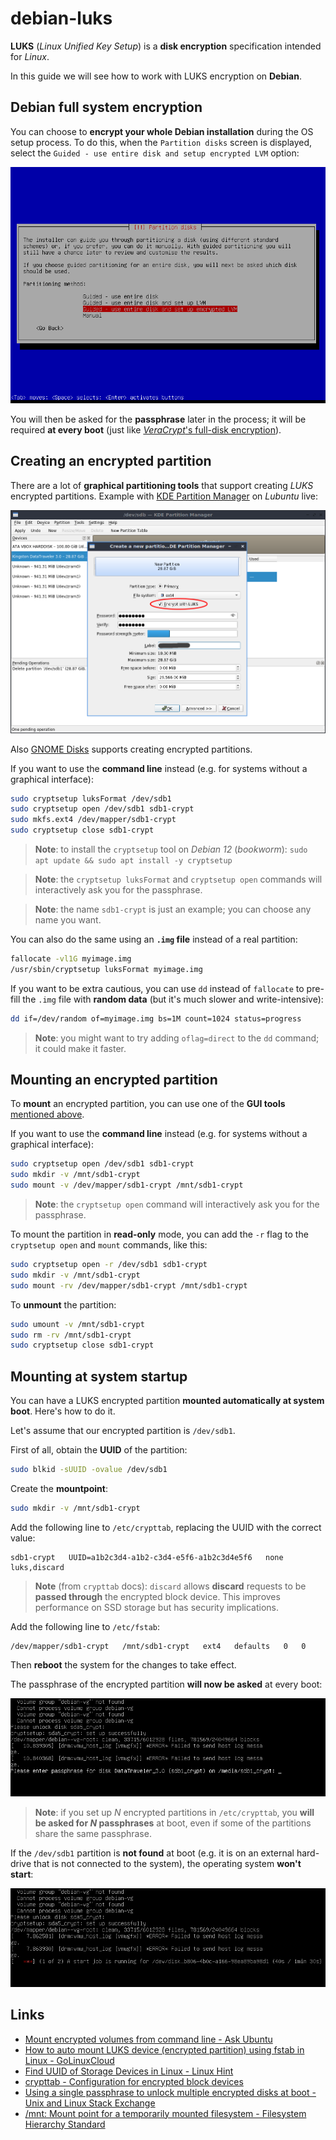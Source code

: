 # debian-luks

**LUKS** (_Linux Unified Key Setup_) is a **disk encryption** specification intended for _Linux_.

In this guide we will see how to work with LUKS encryption on **Debian**.

## Debian full system encryption

You can choose to **encrypt your whole Debian installation** during the OS setup process. To do this, when the `Partition disks` screen is displayed, select the `Guided - use entire disk and setup encrypted LVM` option:

![](img/screen01-setup-encrypted.png)

You will then be asked for the **passphrase** later in the process; it will be required **at every boot** (just like [_VeraCrypt_'s full-disk encryption](https://veracrypt.eu/en/System%20Encryption.html)).

## Creating an encrypted partition

There are a lot of **graphical partitioning tools** that support creating _LUKS_ encrypted partitions. Example with [KDE Partition Manager](https://apps.kde.org/partitionmanager/) on _Lubuntu_ live:

![](img/screen02-encrypt-partition.png)

Also [GNOME Disks](https://apps.gnome.org/DiskUtility/) supports creating encrypted partitions.

If you want to use the **command line** instead (e.g. for systems without a graphical interface):

```bash
sudo cryptsetup luksFormat /dev/sdb1
sudo cryptsetup open /dev/sdb1 sdb1-crypt
sudo mkfs.ext4 /dev/mapper/sdb1-crypt
sudo cryptsetup close sdb1-crypt
```

> **Note**: to install the `cryptsetup` tool on _Debian 12_ (_bookworm_): `sudo apt update && sudo apt install -y cryptsetup`

> **Note**: the `cryptsetup luksFormat` and `cryptsetup open` commands will interactively ask you for the passphrase.

> **Note**: the name `sdb1-crypt` is just an example; you can choose any name you want.

You can also do the same using an **`.img` file** instead of a real partition:

```bash
fallocate -vl1G myimage.img
/usr/sbin/cryptsetup luksFormat myimage.img
```

If you want to be extra cautious, you can use `dd` instead of `fallocate` to pre-fill the `.img` file with **random data** (but it's much slower and write-intensive):

```bash
dd if=/dev/random of=myimage.img bs=1M count=1024 status=progress
```

> **Note**: you might want to try adding `oflag=direct` to the `dd` command; it could make it faster.

## Mounting an encrypted partition

To **mount** an encrypted partition, you can use one of the **GUI tools** [mentioned above](#creating-an-encrypted-partition).

If you want to use the **command line** instead (e.g. for systems without a graphical interface):

```bash
sudo cryptsetup open /dev/sdb1 sdb1-crypt
sudo mkdir -v /mnt/sdb1-crypt
sudo mount -v /dev/mapper/sdb1-crypt /mnt/sdb1-crypt
```

> **Note**: the `cryptsetup open` command will interactively ask you for the passphrase.

To mount the partition in **read-only** mode, you can add the `-r` flag to the `cryptsetup open` and `mount` commands, like this:

```bash
sudo cryptsetup open -r /dev/sdb1 sdb1-crypt
sudo mkdir -v /mnt/sdb1-crypt
sudo mount -rv /dev/mapper/sdb1-crypt /mnt/sdb1-crypt
```

To **unmount** the partition:

```bash
sudo umount -v /mnt/sdb1-crypt
sudo rm -rv /mnt/sdb1-crypt
sudo cryptsetup close sdb1-crypt
```

## Mounting at system startup

You can have a LUKS encrypted partition **mounted automatically at system boot**. Here's how to do it.

Let's assume that our encrypted partition is `/dev/sdb1`.

First of all, obtain the **UUID** of the partition:

```bash
sudo blkid -sUUID -ovalue /dev/sdb1
```

Create the **mountpoint**:

```bash
sudo mkdir -v /mnt/sdb1-crypt
```

Add the following line to `/etc/crypttab`, replacing the UUID with the correct value:

```
sdb1-crypt   UUID=a1b2c3d4-a1b2-c3d4-e5f6-a1b2c3d4e5f6   none   luks,discard
```

> **Note** (from `crypttab` docs): `discard` allows **discard** requests to be **passed through** the encrypted block device. This improves performance on SSD storage but has security implications.

Add the following line to `/etc/fstab`:

```
/dev/mapper/sdb1-crypt   /mnt/sdb1-crypt   ext4   defaults   0   0
```

Then **reboot** the system for the changes to take effect.

The passphrase of the encrypted partition **will now be asked** at every boot:

![](img/screen03-startup-found.png)

> **Note**: if you set up _N_ encrypted partitions in `/etc/crypttab`, you **will be asked for _N_ passphrases** at boot, even if some of the partitions share the same passphrase.

If the `/dev/sdb1` partition is **not found** at boot (e.g. it is on an external hard-drive that is not connected to the system), the operating system **won't start**:

![](img/screen04-startup-not-found.png)

## Links

- [Mount encrypted volumes from command line - Ask Ubuntu](https://askubuntu.com/questions/63594/mount-encrypted-volumes-from-command-line/63598#63598)
- [How to auto mount LUKS device (encrypted partition) using fstab in Linux - GoLinuxCloud](https://www.golinuxcloud.com/mount-luks-encrypted-disk-partition-linux/)
- [Find UUID of Storage Devices in Linux - Linux Hint](https://linuxhint.com/uuid_storage_devices_linux/)
- [crypttab - Configuration for encrypted block devices](https://www.freedesktop.org/software/systemd/man/crypttab.html)
- [Using a single passphrase to unlock multiple encrypted disks at boot - Unix and Linux Stack Exchange](https://unix.stackexchange.com/questions/392284/using-a-single-passphrase-to-unlock-multiple-encrypted-disks-at-boot/392286#392286)
- [/mnt: Mount point for a temporarily mounted filesystem - Filesystem Hierarchy Standard](https://www.pathname.com/fhs/pub/fhs-2.3.html#MNTMOUNTPOINTFORATEMPORARILYMOUNT)
